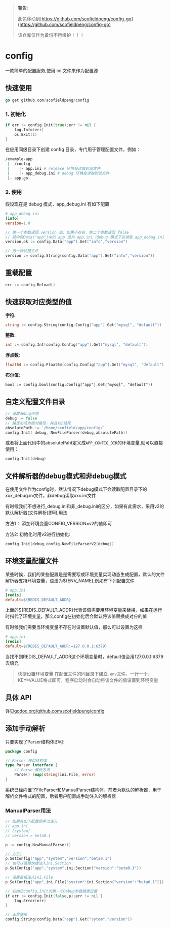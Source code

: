 > **警告**:
>
> 此包移动到[https://github.com/scofieldpeng/config-go](https://github.com/scofieldpeng/config-go)
>
> 该仓库仅作为备份不再维护！！！

# config

一款简单的配置服务,使用.ini 文件来作为配置源

## 快速使用

```go
go get github.com/scofieldpeng/config
```

### 1. 初始化

```go
if err := config.Init(true);err != nil {
    log.Info(err)
    os.Exit(1)
}
```

在应用同级目录下创建 config 目录，专门用于管理配置文件，例如：

```bash
/example-app
 |- /config
 |    |- app.ini # release 环境会读取到该文件
 |    |- app_debug.ini # debug 环境会读取到该文件 
 |- app.go    
```

### 2. 使用

假设现在是 debug 模式，app_debug.ini 有如下配置

```ini
# app_debug.ini
[info]
version=1.0
```

```go
// 第一个参数返回 version 值，如果不存在，第二个参数返回 false
// 其中的Data("app")中的 app 值为 app.ini（debug 模式下会读取 app_debug.ini 下的值）
version,ok := config.Data("app").Get("info","version")

// 另一种快捷方法
version := config.String(config.Data("app").Get("info","version"))
```

## 重载配置

```go
err := config.Reload()
```

## 快速获取对应类型的值

**字符:**

```go
string := config.String(config.Config["app"].Get("mysql", "default"))
```

**整数:**

```go
int := config.Int(config.Config["app"].Get("mysql", "default"))
```


**浮点数:**

```go
float64 := config.Float64(config.Config["app"].Get("mysql", "default"))
```

**布尔值:**

```gp
bool := config.bool(config.Config["app"].Get("mysql", "default"))
```

## 自定义配置文件目录

```go
// 设置debug环境
debug := false
// 路径必须为绝对路径，并且以/结尾
absolutePath := `/home/scofield/app/config/`
config.Init( debug, NewFileParser(debug,absolutePath))
```

或者将上面代码中的absolutePaht定义成`APP_CONFIG_DIR`的环境变量,就可以直接使用：
```go
config.Init(debug)
```

## 文件解析器的debug模式和非debug模式

在使用文件作为config时，默认情况下debug模式下会读取配置目录下的xxx_debug.ini文件，非debug读取xxx.ini文件

有时候我们不想进行_debug.ini和非_debug.ini的区分，如果有此需求，采用v2的默认解析器(文件解析)即可,用法

方法1： 添加环境变量CONFIG_VERSION=v2的值即可

方法2: 初始化时用v2进行初始化:

```go
config.Init(debug,config.NewFileParserV2(debug))
```

## 环境变量配置文件

某些时候，我们的某些配置是是需要写成环境变量实现动态生成配置，默认的文件解析器支持环境变量，语法为${ENV_NAME},例如有下列配置文件

```ini
# app.ini
[redis]
default=${REDIS_DEFAULT_ADDR}
```

上面的${REDIS_DEFAULT_ADDR}代表该值需要用环境变量来替换，如果在运行时指代了环境变量，那么config在初始化后会默认将该值替换成对应的值

有时候我们需要当环境变量不存在时设置默认值，那么可以设置为这样

```ini
# app.ini
[redis]
default=${REDIS_DEFAULT_ADDR:=127.0.0.1:6379}
```

当找不到REDIS_DEFAULT_ADDR这个环境变量时，default值会用127.0.0.1:6379去填充

> 快捷设置环境变量
> 在配置文件的同目录下建立`.env`文件，一行一个，KEY=VALUE格式即可，程序启动时会自动将该文件的值设置到环境变量

## 具体 API

详见[godoc.org/github.com/scofieldpeng/config](godoc.org/github.com/scofieldpeng/config)

## 添加手动解析

只要实现了Parser结构体即可:

```go
package config

// Parser 接口结构体
type Parser interface {
    // Parse 解析方法
    Parse() (map[string]ini.File, error)
}
```

系统已经内置了FileParser和ManualParser结构体，前者为默认的解析器，用于解析文件格式的配置，后者用户配置成手动注入的解析器

### ManualParser用法

```go
// 如果有如下配置想手动注入
// app.ini
// [system]
// version = beta0.1

p := config.NewManualParser()

// 方法1
p.SetConfig("app","system","version","beta0.1")
// 也可以直接快捷注入ini.Section
p.SetConfig("app","system",ini.Section{"version":"beta0.1"})

// 设置直接注入ini.File
p.SetConfig("app",ini.File{"system":ini.Section{"version":"beta0.1"}})

// 初始化config,Init的第一个Debug参数随便设置
if err := config.Init(false,p);err != nil {
	log.Error(err)
}

// 正常使用
config.String(config.Data("app").Get("sytem","version"))
```
